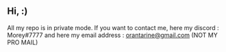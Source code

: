 ## Hi, :)

All my repo is in private mode.
If you want to contact me, here my discord : Morey#7777
and here my email address : orantarine@gmail.com (NOT MY PRO MAIL)
